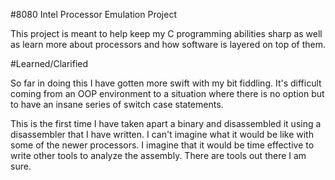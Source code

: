 #8080 Intel Processor Emulation Project

This project is meant to help keep my C programming abilities sharp 
as well as learn more about processors and how software is layered
on top of them.

#Learned/Clarified

So far in doing this I have gotten more swift with my bit fiddling. 
It's difficult coming from an OOP environment to a situation where
there is no option but to have an insane series of switch case 
statements.

This is the first time I have taken apart a binary and disassembled
it using a disassembler that I have written. I can't imagine what
it would be like with some of the newer processors. I imagine that
it would be time effective to write other tools to analyze the 
assembly. There are tools out there I am sure.
